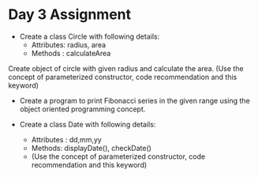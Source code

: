 # Day 3 Assignment

- Create a class Circle with following details: 
  - Attributes: radius, area
  - Methods  : calculateArea
  
Create object of circle with given radius and calculate the area. 
(Use the concept of parameterized constructor, code recommendation and this keyword)

- Create a program to print Fibonacci series in the given range using the object oriented programming concept. 

- Create a class Date with following details:
  - Attributes : dd,mm,yy
  - Methods: displayDate(), checkDate()
  - (Use the concept of parameterized constructor, code recommendation and this keyword)
